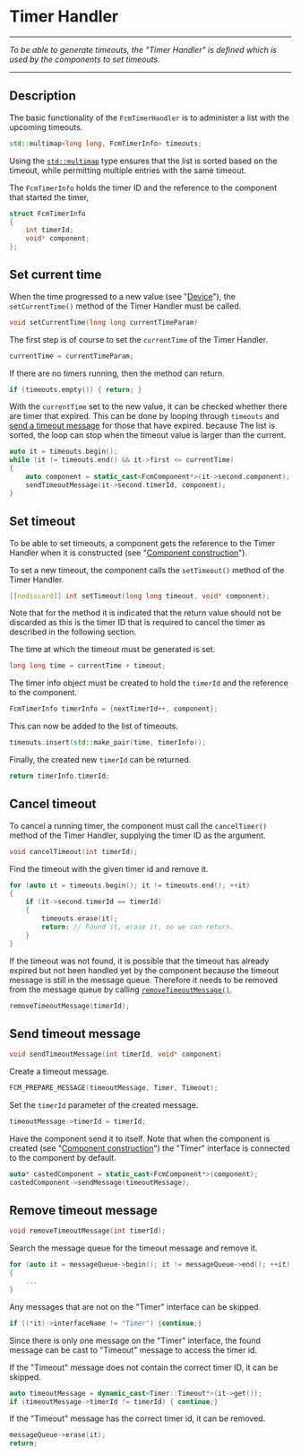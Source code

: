 # Timer Handler
---
_To be able to generate timeouts, the "Timer Handler" is defined which is used by the components to set timeouts._

---
## Description

The basic functionality of the ``FcmTimerHandler`` is to administer a list with the upcoming timeouts.

```cpp
std::multimap<long long, FcmTimerInfo> timeouts;
```

Using the [``std::multimap``](https://en.cppreference.com/w/cpp/container/multimap) type ensures that the list is sorted based on the timeout, while permitting multiple entries with the same timeout.

The ``FcmTimerInfo`` holds the timer ID and the reference to the component that started the timer,

```cpp
struct FcmTimerInfo
{
    int timerId;
    void* component;
};
```

## Set current time
When the time progressed to a new value (see "[Device](Device.md)"), the ``setCurrentTime()`` method of the Timer Handler must be called.

```cpp
void setCurrentTime(long long currentTimeParam)
```

The first step is of course to set the ``currentTime`` of the Timer Handler.

```cpp
currentTime = currentTimeParam;
```

If there are no timers running, then the method can return.

```cpp
if (timeouts.empty()) { return; }
```

With the ``currentTime`` set to the new value, it can be checked whether there are timer that expired. This can be done by looping through ``timeouts`` and [send a timeout message](#send-timeout-message) for those that have expired. because The list is sorted, the loop can stop when the timeout value is larger than the current.

```cpp
auto it = timeouts.begin();
while (it != timeouts.end() && it->first <= currentTime)
{
    auto component = static_cast<FcmComponent*>(it->second.component);
    sendTimeoutMessage(it->second.timerId, component);
}
```

## Set timeout

To be able to set timeouts, a component gets the reference to the Timer Handler when it is constructed (see "[Component construction](Component.md#component-construction)").

To set a new timeout, the component calls the ``setTimeout()`` method of the Timer Handler.

```cpp
[[nodiscard]] int setTimeout(long long timeout, void* component);
```
Note that for the method it is indicated that the return value should not be discarded as this is the timer ID that is required to cancel the timer as described in the following section.

The time at which the timeout must be generated is set.
    
```cpp   
long long time = currentTime + timeout;
```

The timer info object must be created to hold the ``timerId`` and the reference to the component.

```cpp
FcmTimerInfo timerInfo = {nextTimerId++, component};
```

This can now be added to the list of timeouts.

```cpp
timeouts.insert(std::make_pair(time, timerInfo));
```

Finally, the created new ``timerId`` can be returned.
    
```cpp
return timerInfo.timerId;
```

## Cancel timeout

To cancel a running timer, the component must call the ``cancelTimer()`` method of the Timer Handler, supplying the timer ID as the argument.


```cpp
void cancelTimeout(int timerId);
```

Find the timeout with the given timer id and remove it.

```cpp
for (auto it = timeouts.begin(); it != timeouts.end(); ++it)
{
    if (it->second.timerId == timerId)
    {
        timeouts.erase(it);
        return; // Found it, erase it, so we can return.
    }
}
```

If the timeout was not found, it is possible that the timeout has already expired but not been handled yet by the component because the timeout message is still in the message queue. Therefore it needs to be removed from the message queue by calling [``removeTimeoutMessage()``](#remove-timeout-message).

```cpp
removeTimeoutMessage(timerId);
```

## Send timeout message

```cpp
void sendTimeoutMessage(int timerId, void* component)
```

Create a timeout message.

```cpp
FCM_PREPARE_MESSAGE(timeoutMessage, Timer, Timeout);
```

Set the ``timerId`` parameter of the created message.

```cpp
timeoutMessage->timerId = timerId;
```

Have the component send it to itself. Note that when the component is created (see "[Component construction](Component.md#component-construction)") the "Timer" interface is connected to the component by default.

```cpp
auto* castedComponent = static_cast<FcmComponent*>(component);
castedComponent->sendMessage(timeoutMessage);
```

## Remove timeout message

```cpp
void removeTimeoutMessage(int timerId);
```

Search the message queue for the timeout message and remove it.

```cpp
for (auto it = messageQueue->begin(); it != messageQueue->end(); ++it)
{
    ...
}
```

Any messages that are not on the "Timer" interface can be skipped.

```cpp
if ((*it)->interfaceName != "Timer") {continue;}
```
Since there is only one message on the "Timer" interface, the found message can be cast to "Timeout" message to access the timer id.

If the "Timeout" message does not contain the correct timer ID, it can be skipped.

```cpp
auto timeoutMessage = dynamic_cast<Timer::Timeout*>(it->get());
if (timeoutMessage->timerId != timerId) { continue;}
```

If the "Timeout" message has the correct timer id, it can be removed.

```cpp
messageQueue->erase(it);
return;
```